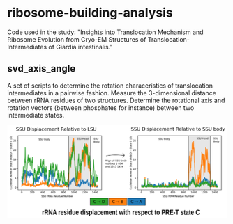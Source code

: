 # ribosome-building-analysis
Code used in the study: "Insights into Translocation Mechanism and Ribosome Evolution from Cryo-EM Structures of Translocation-Intermediates of Giardia intestinalis."

## svd_axis_angle
A set of scripts to determine the rotation characeristics of translocation intermediates in a pairwise fashion.
Measure the 3-dimensional distance between rRNA residues of two structures.
Determine the rotational axis and rotation vectors (between phosphates for instance) between two intermediate states.

![Pairwise Euclidean norm](./images/SI_eucnorm.png)
